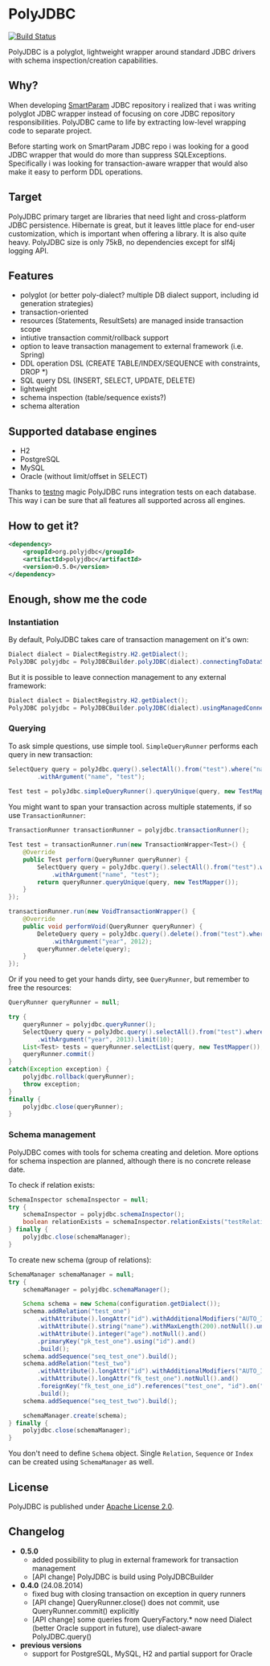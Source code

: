 # PolyJDBC

[![Build Status](https://travis-ci.org/polyjdbc/polyjdbc.png?branch=master)](https://travis-ci.org/polyjdbc/polyjdbc)

PolyJDBC is a polyglot, lightweight wrapper around standard JDBC drivers with
schema inspection/creation capabilities.

## Why?

When developing [SmartParam](http://smartparam.org) JDBC repository i realized
that i was writing polyglot JDBC wrapper instead of focusing on core JDBC repository responsibilities.
PolyJDBC came to life by extracting low-level wrapping code to separate project.

Before starting work on SmartParam JDBC repo i was looking for a good JDBC wrapper
that would do more than suppress SQLExceptions. Specifically i was looking for
transaction-aware wrapper that would also make it easy to perform DDL operations.

## Target

PolyJDBC primary target are libraries that need light and cross-platform JDBC
persistence. Hibernate is great, but it leaves little place for end-user customization,
which is important when offering a library. It is also quite heavy. PolyJDBC size is
only 75kB, no dependencies except for slf4j logging API.

## Features

* polyglot (or better poly-dialect? multiple DB dialect support, including id generation strategies)
* transaction-oriented
* resources (Statements, ResultSets) are managed inside transaction scope
* intiutive transaction commit/rollback support
* option to leave transaction management to external framework (i.e. Spring)
* DDL operation DSL (CREATE TABLE/INDEX/SEQUENCE with constraints, DROP \*)
* SQL query DSL (INSERT, SELECT, UPDATE, DELETE)
* lightweight
* schema inspection (table/sequence exists?)
* schema alteration

## Supported database engines

* H2
* PostgreSQL
* MySQL
* Oracle (without limit/offset in SELECT)

Thanks to [testng](http://testng.org/) magic PolyJDBC runs integration tests
on each database. This way i can be sure that all features all supported across
all engines.

## How to get it?

```xml
<dependency>
    <groupId>org.polyjdbc</groupId>
    <artifactId>polyjdbc</artifactId>
    <version>0.5.0</version>
</dependency>
```

## Enough, show me the code

### Instantiation

By default, PolyJDBC takes care of transaction management on it's own:

```java
Dialect dialect = DialectRegistry.H2.getDialect();
PolyJDBC polyjdbc = PolyJDBCBuilder.polyJDBC(dialect).connectingToDataSource(dataSource).build();
```

But it is possible to leave connection management to any external framework:
 
```java
Dialect dialect = DialectRegistry.H2.getDialect();
PolyJDBC polyjdbc = PolyJDBCBuilder.polyJDBC(dialect).usingManagedConnections(() -> frameworkManager::getConnection).build();
```

### Querying

To ask simple questions, use simple tool. `SimpleQueryRunner` performs each query in new transaction:

```java
SelectQuery query = polyJdbc.query().selectAll().from("test").where("name = :name")
        .withArgument("name", "test");
        
Test test = polyJdbc.simpleQueryRunner().queryUnique(query, new TestMapper());
```

You might want to span your transaction across multiple statements, if so use `TransactionRunner`:

```java
TransactionRunner transactionRunner = polyjdbc.transactionRunner();

Test test = transactionRunner.run(new TransactionWrapper<Test>() {
    @Override
    public Test perform(QueryRunner queryRunner) {
        SelectQuery query = polyJdbc.query().selectAll().from("test").where("name = :name")
            .withArgument("name", "test");
        return queryRunner.queryUnique(query, new TestMapper());
    }
});

transactionRunner.run(new VoidTransactionWrapper() {
    @Override
    public void performVoid(QueryRunner queryRunner) {
        DeleteQuery query = polyJdbc.query().delete().from("test").where("year < :year")
            .withArgument("year", 2012);
        queryRunner.delete(query);
    }
});
```

Or if you need to get your hands dirty, see `QueryRunner`, but remember to free the resources:

```java
QueryRunner queryRunner = null;

try {
    queryRunner = polyjdbc.queryRunner();
    SelectQuery query = polyJdbc.query().selectAll().from("test").where("year = :year")
        .withArgument("year", 2013).limit(10);
    List<Test> tests = queryRunner.selectList(query, new TestMapper());
    queryRunner.commit()
}
catch(Exception exception) {
    polyjdbc.rollback(queryRunner);
    throw exception;
}
finally {
    polyjdbc.close(queryRunner);
}
```

### Schema management

PolyJDBC comes with tools for schema creating and deletion. More options for
schema inspection are planned, although there is no concrete release date.

To check if relation exists:

```java
SchemaInspector schemaInspector = null;
try {
    schemaInspector = polyjdbc.schemaInspector();
    boolean relationExists = schemaInspector.relationExists("testRelation");
} finally {
    polyjdbc.close(schemaManager);
}
```

To create new schema (group of relations):

```java
SchemaManager schemaManager = null;
try {
    schemaManager = polyjdbc.schemaManager();

    Schema schema = new Schema(configuration.getDialect());
    schema.addRelation("test_one")
        .withAttribute().longAttr("id").withAdditionalModifiers("AUTO_INCREMENT").notNull().and()
        .withAttribute().string("name").withMaxLength(200).notNull().unique().and()
        .withAttribute().integer("age").notNull().and()
        .primaryKey("pk_test_one").using("id").and()
        .build();
    schema.addSequence("seq_test_one").build();
    schema.addRelation("test_two")
        .withAttribute().longAttr("id").withAdditionalModifiers("AUTO_INCREMENT").notNull().and()
        .withAttribute().longAttr("fk_test_one").notNull().and()
        .foreignKey("fk_test_one_id").references("test_one", "id").on("fk_test_one").and()
        .build();
    schema.addSequence("seq_test_two").build();

    schemaManager.create(schema);
} finally {
    polyjdbc.close(schemaManager);
}
```

You don't need to define `Schema` object. Single `Relation`, `Sequence` or `Index` can be
created using `SchemaManager` as well.

## License

PolyJDBC is published under [Apache License 2.0](http://www.apache.org/licenses/LICENSE-2.0).

## Changelog

* **0.5.0**
    * added possibility to plug in external framework for transaction management
    * [API change] PolyJDBC is build using PolyJDBCBuilder
* **0.4.0** (24.08.2014)
    * fixed bug with closing transaction on exception in query runners
    * [API change] QueryRunner.close() does not commit, use QueryRunner.commit() explicitly
    * [API change] some queries from QueryFactory.* now need Dialect (better Oracle support in future), use dialect-aware PolyJDBC.query() 
* **previous versions**
    * support for PostgreSQL, MySQL, H2 and partial support for Oracle